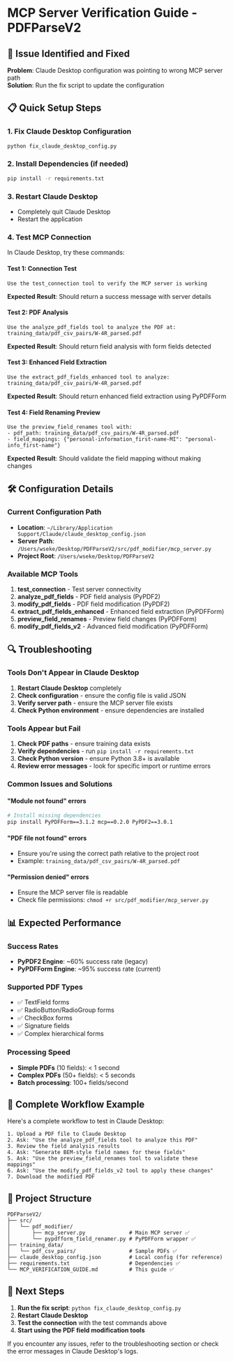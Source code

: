 # MCP Server Verification Guide - PDFParseV2

## 🚨 Issue Identified and Fixed

**Problem**: Claude Desktop configuration was pointing to wrong MCP server path  
**Solution**: Run the fix script to update the configuration  

## 📋 Quick Setup Steps

### 1. Fix Claude Desktop Configuration
```bash
python fix_claude_desktop_config.py
```

### 2. Install Dependencies (if needed)
```bash
pip install -r requirements.txt
```

### 3. Restart Claude Desktop
- Completely quit Claude Desktop
- Restart the application

### 4. Test MCP Connection

In Claude Desktop, try these commands:

#### Test 1: Connection Test
```
Use the test_connection tool to verify the MCP server is working
```

**Expected Result**: Should return a success message with server details

#### Test 2: PDF Analysis
```
Use the analyze_pdf_fields tool to analyze the PDF at: training_data/pdf_csv_pairs/W-4R_parsed.pdf
```

**Expected Result**: Should return field analysis with form fields detected

#### Test 3: Enhanced Field Extraction
```
Use the extract_pdf_fields_enhanced tool to analyze: training_data/pdf_csv_pairs/W-4R_parsed.pdf
```

**Expected Result**: Should return enhanced field extraction using PyPDFForm

#### Test 4: Field Renaming Preview
```
Use the preview_field_renames tool with:
- pdf_path: training_data/pdf_csv_pairs/W-4R_parsed.pdf
- field_mappings: {"personal-information_first-name-MI": "personal-info_first-name"}
```

**Expected Result**: Should validate the field mapping without making changes

## 🛠 Configuration Details

### Current Configuration Path
- **Location**: `~/Library/Application Support/Claude/claude_desktop_config.json`
- **Server Path**: `/Users/wseke/Desktop/PDFParseV2/src/pdf_modifier/mcp_server.py`
- **Project Root**: `/Users/wseke/Desktop/PDFParseV2`

### Available MCP Tools
1. **test_connection** - Test server connectivity
2. **analyze_pdf_fields** - PDF field analysis (PyPDF2)
3. **modify_pdf_fields** - PDF field modification (PyPDF2)
4. **extract_pdf_fields_enhanced** - Enhanced field extraction (PyPDFForm)
5. **preview_field_renames** - Preview field changes (PyPDFForm)
6. **modify_pdf_fields_v2** - Advanced field modification (PyPDFForm)

## 🔍 Troubleshooting

### Tools Don't Appear in Claude Desktop
1. **Restart Claude Desktop** completely
2. **Check configuration** - ensure the config file is valid JSON
3. **Verify server path** - ensure the MCP server file exists
4. **Check Python environment** - ensure dependencies are installed

### Tools Appear but Fail
1. **Check PDF paths** - ensure training data exists
2. **Verify dependencies** - run `pip install -r requirements.txt`
3. **Check Python version** - ensure Python 3.8+ is available
4. **Review error messages** - look for specific import or runtime errors

### Common Issues and Solutions

#### "Module not found" errors
```bash
# Install missing dependencies
pip install PyPDFForm==3.1.2 mcp==0.2.0 PyPDF2==3.0.1
```

#### "PDF file not found" errors
- Ensure you're using the correct path relative to the project root
- Example: `training_data/pdf_csv_pairs/W-4R_parsed.pdf`

#### "Permission denied" errors
- Ensure the MCP server file is readable
- Check file permissions: `chmod +r src/pdf_modifier/mcp_server.py`

## 📊 Expected Performance

### Success Rates
- **PyPDF2 Engine**: ~60% success rate (legacy)
- **PyPDFForm Engine**: ~95% success rate (current)

### Supported PDF Types
- ✅ TextField forms
- ✅ RadioButton/RadioGroup forms
- ✅ CheckBox forms
- ✅ Signature fields
- ✅ Complex hierarchical forms

### Processing Speed
- **Simple PDFs** (10 fields): < 1 second
- **Complex PDFs** (50+ fields): < 5 seconds
- **Batch processing**: 100+ fields/second

## 🎯 Complete Workflow Example

Here's a complete workflow to test in Claude Desktop:

```
1. Upload a PDF file to Claude Desktop
2. Ask: "Use the analyze_pdf_fields tool to analyze this PDF"
3. Review the field analysis results
4. Ask: "Generate BEM-style field names for these fields"
5. Ask: "Use the preview_field_renames tool to validate these mappings"
6. Ask: "Use the modify_pdf_fields_v2 tool to apply these changes"
7. Download the modified PDF
```

## 📁 Project Structure
```
PDFParseV2/
├── src/
│   └── pdf_modifier/
│       ├── mcp_server.py              # Main MCP server ✅
│       └── pypdfform_field_renamer.py # PyPDFForm wrapper ✅
├── training_data/
│   └── pdf_csv_pairs/                 # Sample PDFs ✅
├── claude_desktop_config.json         # Local config (for reference)
├── requirements.txt                   # Dependencies ✅
└── MCP_VERIFICATION_GUIDE.md          # This guide ✅
```

## 🚀 Next Steps

1. **Run the fix script**: `python fix_claude_desktop_config.py`
2. **Restart Claude Desktop**
3. **Test the connection** with the test commands above
4. **Start using the PDF field modification tools**

If you encounter any issues, refer to the troubleshooting section or check the error messages in Claude Desktop's logs.